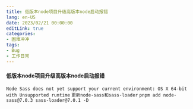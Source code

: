 ```yaml
---
title: 低版本node项目升级高版本node启动报错
lang: en-US
date: 2023/02/21 00:00:00
editLink: true
categories: 
- 困难冲冲
tags: 
- Bug
- 工作日常
---
```



#### 低版本node项目升级高版本node启动报错

`Node Sass does not yet support your current environment: OS X 64-bit with Unsupported runtime`
`更新node-sass和sass-loader`
`pnpm add node-sass@7.0.3 sass-loader@7.0.1 -D`
